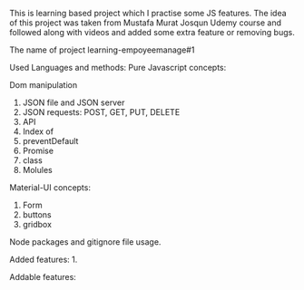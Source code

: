 This is learning based project which I practise some JS features. The idea of this project was taken from Mustafa Murat Josqun Udemy course and followed along with videos and added some extra feature or removing bugs.

The name of project learning-empoyeemanage#1

Used Languages and methods:
Pure Javascript concepts:

Dom manipulation
1. JSON file and JSON server
2. JSON requests: POST, GET, PUT, DELETE
3. API
4. Index of
5. preventDefault
6. Promise
7. class
8. Molules


Material-UI concepts:

1. Form
2. buttons
3. gridbox

Node packages and gitignore file usage.

Added features: 
1. 

Addable features:
